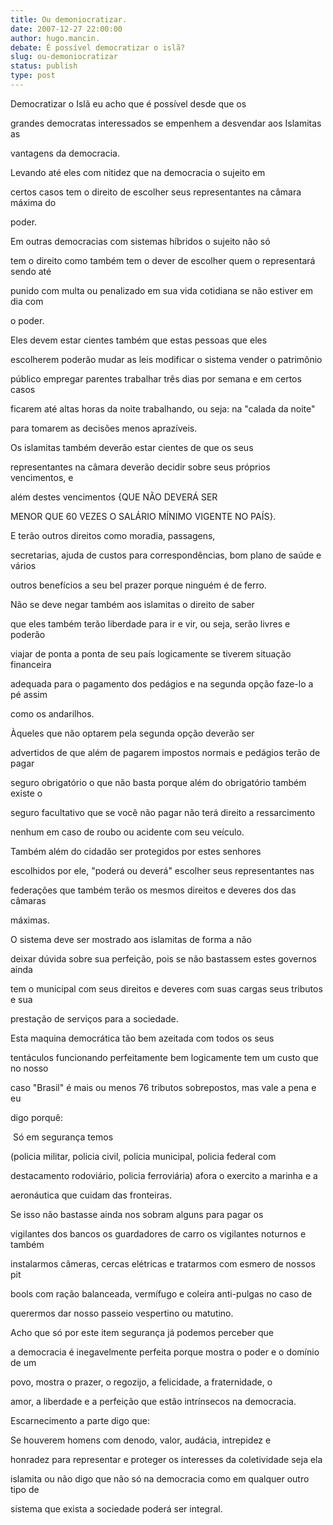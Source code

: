 ```yaml
---
title: Ou demoniocratizar.
date: 2007-12-27 22:00:00
author: hugo.mancin.
debate: É possível democratizar o islã?
slug: ou-demoniocratizar
status: publish 
type: post
---
```


  

  

Democratizar o Islã eu acho que é possível desde que os  

grandes democratas interessados se empenhem a desvendar aos Islamitas as  

vantagens da democracia.  

  

Levando até eles com nitidez que na democracia o sujeito em  

certos casos tem o direito de escolher seus representantes na câmara máxima do  

poder.  

  

Em outras democracias com sistemas híbridos o sujeito não só  

tem o direito como também tem o dever de escolher quem o representará sendo até  

punido com multa ou penalizado em sua vida cotidiana se não estiver em dia com  

o poder.  

  

Eles devem estar cientes também que estas pessoas que eles  

escolherem poderão mudar as leis modificar o sistema vender o patrimônio  

público empregar parentes trabalhar três dias por semana e em certos casos  

ficarem até altas horas da noite trabalhando, ou seja: na "calada da noite"  

para tomarem as decisões menos aprazíveis.  

  

Os islamitas também deverão estar cientes de que os seus  

representantes na câmara deverão decidir sobre seus próprios vencimentos, e  

além destes vencimentos {QUE NÃO DEVERÁ SER  

MENOR QUE 60 VEZES O SALÁRIO MÍNIMO VIGENTE NO PAÍS}.   

  

E terão outros direitos como moradia, passagens,  

secretarias, ajuda de custos para correspondências, bom plano de saúde e vários  

outros benefícios a seu bel prazer porque ninguém é de ferro.  

  

Não se deve negar também aos islamitas o direito de saber  

que eles também terão liberdade para ir e vir, ou seja, serão livres e poderão  

viajar de ponta a ponta de seu país logicamente se tiverem situação financeira  

adequada para o pagamento dos pedágios e na segunda opção faze-lo a pé assim  

como os andarilhos.  

  

Àqueles que não optarem pela segunda opção deverão ser  

advertidos de que além de pagarem impostos normais e pedágios terão de pagar  

seguro obrigatório o que não basta porque além do obrigatório também existe o  

seguro facultativo que se você não pagar não terá direito a ressarcimento  

nenhum em caso de roubo ou acidente com seu veículo.  

  

Também além do cidadão ser protegidos por estes senhores  

escolhidos por ele, "poderá ou deverá" escolher seus representantes nas  

federações que também terão os mesmos direitos e deveres dos das câmaras  

máximas.  

  

O sistema deve ser mostrado aos islamitas de forma a não  

deixar dúvida sobre sua perfeição, pois se não bastassem estes governos ainda  

tem o municipal com seus direitos e deveres com suas cargas seus tributos e sua  

prestação de serviços para a sociedade.  

  

Esta maquina democrática tão bem azeitada com todos os seus  

tentáculos funcionando perfeitamente bem logicamente tem um custo que no nosso  

caso "Brasil" é mais ou menos 76 tributos sobrepostos, mas vale a pena e eu  

digo porquê:  

  

 Só em segurança temos  

(policia militar, policia civil, policia municipal, policia federal com  

destacamento rodoviário, policia ferroviária) afora o exercito a marinha e a  

aeronáutica que cuidam das fronteiras.  

  

Se isso não bastasse ainda nos sobram alguns para pagar os  

vigilantes dos bancos os guardadores de carro os vigilantes noturnos e também  

instalarmos câmeras, cercas elétricas e tratarmos com esmero de nossos pit  

bools com ração balanceada, vermífugo e coleira anti-pulgas no caso de  

querermos dar nosso passeio vespertino ou matutino.  

  

Acho que só por este item segurança já podemos perceber que  

a democracia é inegavelmente perfeita porque mostra o poder e o domínio de um  

povo, mostra o prazer, o regozijo, a felicidade, a fraternidade, o  

amor, a liberdade e a perfeição que estão intrínsecos na democracia.  

  

Escarnecimento a parte digo que:  

  

Se houverem homens com denodo, valor, audácia, intrepidez e  

honradez para representar e proteger os interesses da coletividade seja ela  

islamita ou não digo que não só na democracia como em qualquer outro tipo de  

sistema que exista a sociedade poderá ser integral.  

  

   

  

